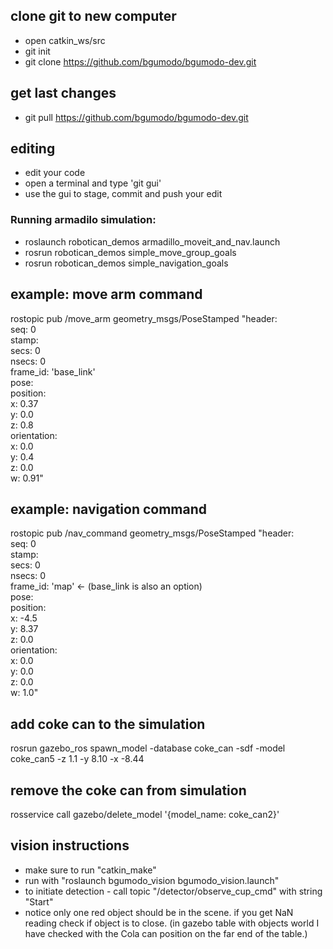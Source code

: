 ## clone git to new computer
* open catkin_ws/src
* git init
* git clone https://github.com/bgumodo/bgumodo-dev.git

## get last changes 
* git pull https://github.com/bgumodo/bgumodo-dev.git

## editing
* edit your code
* open a terminal and type 'git gui'
* use the gui to stage, commit and push your edit 

### Running armadilo simulation:
* roslaunch robotican_demos armadillo_moveit_and_nav.launch
* rosrun robotican_demos simple_move_group_goals
* rosrun robotican_demos simple_navigation_goals

## example: move arm command
rostopic pub /move_arm geometry_msgs/PoseStamped "header:  
  seq: 0  
  stamp:  
    secs: 0  
    nsecs: 0  
  frame_id: 'base_link'  
pose:  
  position:  
    x: 0.37  
    y: 0.0  
    z: 0.8  
  orientation:  
    x: 0.0  
    y: 0.4  
    z: 0.0  
    w: 0.91"  

## example: navigation command
rostopic pub /nav_command geometry_msgs/PoseStamped "header:  
  seq: 0  
  stamp:  
    secs: 0  
    nsecs: 0  
  frame_id: 'map'  <- (base_link is also an option)  
pose:  
  position:  
    x: -4.5  
    y: 8.37  
    z: 0.0  
  orientation:  
    x: 0.0  
    y: 0.0  
    z: 0.0  
    w: 1.0"  
 
## add coke can to the simulation
rosrun gazebo_ros spawn_model -database coke_can -sdf -model coke_can5 -z 1.1 -y 8.10 -x -8.44

## remove the coke can from simulation
rosservice call gazebo/delete_model '{model_name: coke_can2}'

## vision instructions
* make sure to run "catkin_make"
* run with "roslaunch bgumodo_vision bgumodo_vision.launch"
* to initiate detection - call topic "/detector/observe_cup_cmd" with string "Start"
* notice only one red object should be in the scene. if you get NaN reading check if object is to close. (in gazebo table with objects world I have checked with the Cola can position on the far end of the table.)
